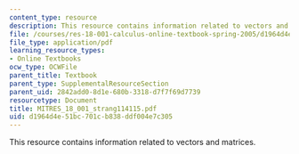 ```yaml
---
content_type: resource
description: This resource contains information related to vectors and matrices.
file: /courses/res-18-001-calculus-online-textbook-spring-2005/d1964d4e51bc701cb838ddf004e7c305_MITRES_18_001_strang114115.pdf
file_type: application/pdf
learning_resource_types:
- Online Textbooks
ocw_type: OCWFile
parent_title: Textbook
parent_type: SupplementalResourceSection
parent_uid: 2842add0-8d1e-680b-3318-d7f7f69d7739
resourcetype: Document
title: MITRES_18_001_strang114115.pdf
uid: d1964d4e-51bc-701c-b838-ddf004e7c305
---
```

This resource contains information related to vectors and matrices.

